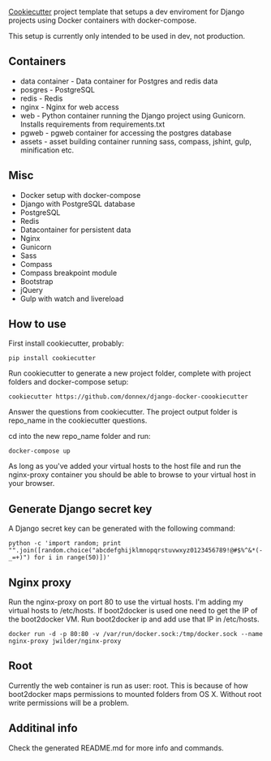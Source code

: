 [Cookiecutter](https://github.com/audreyr/cookiecutter) project template that setups a dev enviroment for Django projects using Docker containers with docker-compose.

This setup is currently only intended to be used in dev, not production.

## Containers
- data container - Data container for Postgres and redis data
- posgres - PostgreSQL
- redis - Redis
- nginx - Nginx for web access
- web - Python container running the Django project using Gunicorn. Installs requirements from requirements.txt
- pgweb - pgweb container for accessing the postgres database
- assets - asset building container running sass, compass, jshint, gulp, minification etc.

## Misc
- Docker setup with docker-compose
- Django with PostgreSQL database
- PostgreSQL
- Redis
- Datacontainer for persistent data
- Nginx
- Gunicorn
- Sass
- Compass
- Compass breakpoint module
- Bootstrap
- jQuery
- Gulp with watch and livereload

## How to use
First install cookiecutter, probably:
    
    pip install cookiecutter
    
Run cookiecutter to generate a new project folder, complete with project folders and docker-compose setup:

    cookiecutter https://github.com/donnex/django-docker-coookiecutter
    
Answer the questions from cookiecutter. The project output folder is repo_name in the cookiecutter questions.

cd into the new repo_name folder and run:
    
    docker-compose up

As long as you've added your virtual hosts to the host file and run the nginx-proxy container you should be able to browse to your virtual host in your browser.

## Generate Django secret key
A Django secret key can be generated with the following command:

    python -c 'import random; print "".join([random.choice("abcdefghijklmnopqrstuvwxyz0123456789!@#$%^&*(-_=+)") for i in range(50)])'

## Nginx proxy
Run the nginx-proxy on port 80 to use the virtual hosts. I'm adding my virtual hosts to /etc/hosts. If boot2docker is used one need to get the IP of the boot2docker VM. Run boot2docker ip and add use that IP in /etc/hosts.

    docker run -d -p 80:80 -v /var/run/docker.sock:/tmp/docker.sock --name nginx-proxy jwilder/nginx-proxy

## Root
Currently the web container is run as user: root. This is because of how boot2docker maps permissions to mounted folders from OS X. Without root write permissions will be a problem.

## Additinal info
Check the generated README.md for more info and commands.
